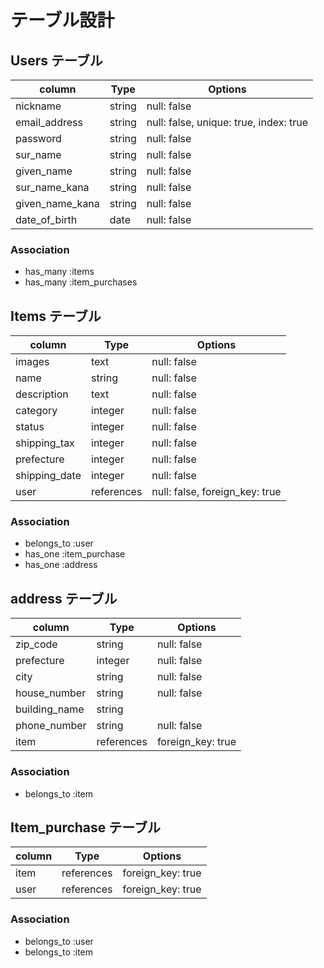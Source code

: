 # テーブル設計

## Users テーブル
| column                    | Type   | Options                                |
| ------------------------- | ------ | -------------------------------------- |
| nickname                  | string | null: false                            |
| email_address             | string | null: false, unique: true, index: true |
| password                  | string | null: false                            |
| sur_name                  | string | null: false                            |
| given_name                | string | null: false                            |
| sur_name_kana             | string | null: false                            |
| given_name_kana           | string | null: false                            |
| date_of_birth             | date   | null: false                            |

### Association
- has_many :items
- has_many :item_purchases

## Items テーブル
| column        | Type       | Options                        |
| ------------- | ---------- | ------------------------------ |
| images        | text       | null: false                    |
| name          | string     | null: false                    |
| description   | text       | null: false                    |
| category      | integer    | null: false                    |
| status        | integer    | null: false                    |
| shipping_tax  | integer    | null: false                    |
| prefecture    | integer    | null: false                    |
| shipping_date | integer    | null: false                    |
| user          | references | null: false, foreign_key: true |

### Association
- belongs_to :user
- has_one :item_purchase
- has_one :address

## address テーブル
| column        | Type       | Options                        |
| ------------- | ---------- | ------------------------------ |
| zip_code      | string     | null: false                    |
| prefecture    | integer    | null: false                    |
| city          | string     | null: false                    |
| house_number  | string     | null: false                    |
| building_name | string     |                                |
| phone_number  | string     | null: false                    |
| item          | references | foreign_key: true              |
### Association
- belongs_to :item

## Item_purchase テーブル
| column | Type       | Options           |
| ------ | ---------- | ----------------- |
| item   | references | foreign_key: true |
| user   | references | foreign_key: true |

### Association
- belongs_to :user
- belongs_to :item

